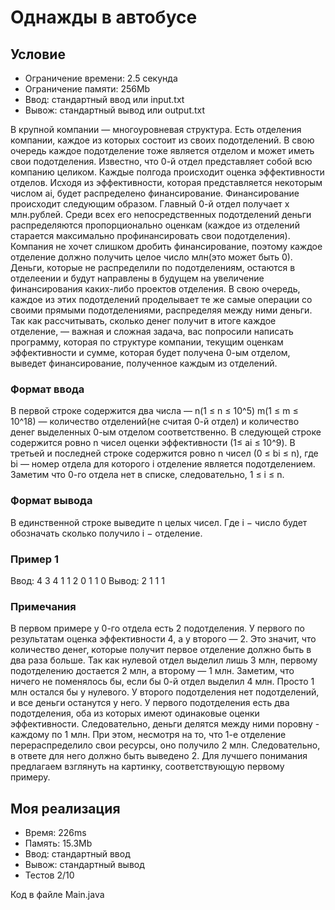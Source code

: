 # Однажды в автобусе

## Условие 

- Ограничение времени: 2.5 cекунда
- Ограничение памяти: 256Mb
- Ввод: стандартный ввод или input.txt
- Вывож: стандартный вывод или output.txt

В крупной компании — многоуровневая структура. Есть отделения компании, каждое из которых состоит из своих подотделений. В свою очередь каждое подотделение тоже является отделом и может иметь свои подотделения. Известно, что 0-й отдел представляет собой всю компанию целиком.
Каждые полгода происходит оценка эффективности отделов. Исходя из эффективности, которая представляется некоторым числом ai, будет распределено финансирование.
Финансирование происходит следующим образом. Главный 0-й отдел получает x млн.рублей. Среди всех его непосредственных подотделений деньги распределяются пропорционально оценкам (каждое из отделений старается максимально профинансировать свои подотделения). Компания не хочет слишком дробить финансирование, поэтому каждое отделение должно получить целое число млн(это может быть 0). Деньги, которые не распределили по подотделениям, остаются в отделеении и будут направлены в будущем на увеличение финансирования каких-либо проектов отделения. В свою очередь, каждое из этих подотделений проделывает те же самые операции со своими прямыми подотделениями, распределяя между ними деньги.
Так как рассчитывать, сколько денег получит в итоге каждое отделение, — важная и сложная задача, вас попросили написать программу, которая по структуре компании, текущим оценкам эффективности и сумме, которая будет получена 0-ым отделом, выведет финансирование, полученное каждым из отделений.

### Формат ввода

В первой строке содержится два числа — n(1 ≤ n ≤ 10^5) m(1 ≤ m ≤ 10^18) — количество отделений(не считая 0-й отдел) и количество денег выделенных 0-ым отделом соответственно. В следующей строке содержится ровно n чисел оценки эффективности (1≤ ai ≤ 10^9). В третьей и последней строке содержится ровно n чисел (0 ≤ bi ≤ n), где bi — номер отдела для которого i отделение является подотделением. Заметим что 0-го отдела нет в списке, следовательно, 1 ≤ i ≤ n.

### Формат вывода

В единственной строке выведите n целых чисел. Где i − число будет обозначать сколько получило i − отделение.

### Пример 1
Ввод:
4 3
4 1 1 2
0 1 1 0
Вывод:
2 1 1 1

### Примечания
В первом примере у 0-го отдела есть 2 подотделения. У первого по результатам оценка эффективности 4, а у второго — 2. Это значит, что количество денег, которые получит первое отделение должно быть в два раза больше.
Так как нулевой отдел выделил лишь 3 млн, первому подотделению достается 2 млн, а второму — 1 млн.
Заметим, что ничего не поменялось бы, если бы 0-й отдел выделил 4 млн. Просто 1 млн остался бы у нулевого.
У второго подотделения нет подотделений, и все деньги останутся у него. У первого подотделения есть два подотделения, оба из которых имеют одинаковые оценки эффективности. Следовательно, деньги делятся между ними поровну - каждому по 1 млн. При этом, несмотря на то, что 1-е отделение перераспределило свои ресурсы, оно получило 2 млн. Следовательно, в ответе для него должно быть выведено 2.
Для лучшего понимания предлагаем взглянуть на картинку, соответствующую первому примеру.

## Моя реализация

- Время: 226ms
- Память: 15.3Mb
- Ввод: стандартный ввод
- Вывож: стандартный вывод
- Тестов 2/10

Код в файле Main.java



